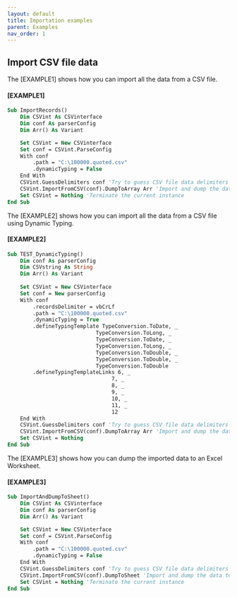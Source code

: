 ```yaml
---
layout: default
title: Importation examples
parent: Examples
nav_order: 1
---
```


## Import CSV file data

The \[EXAMPLE1\] shows how you can import all the data from a CSV file. 

#### [EXAMPLE1]

```vb
Sub ImportRecords()
	Dim CSVint As CSVinterface
	Dim conf As parserConfig
	Dim Arr() As Variant

	Set CSVint = New CSVinterface
	Set conf = CSVint.ParseConfig
	With conf
	    .path = "C:\100000.quoted.csv"
	    .dynamicTyping = False
	End With
	CSVint.GuessDelimiters conf 'Try to guess CSV file data delimiters
	CSVint.ImportFromCSV(conf).DumpToArray Arr 'Import and dump the data to an array
	Set CSVint = Nothing 'Terminate the current instance
End Sub
```

The \[EXAMPLE2\] shows how you can import all the data from a CSV file using Dynamic Typing. 

#### [EXAMPLE2]

```vb
Sub TEST_DynamicTyping()
	Dim conf As parserConfig
	Dim CSVstring As String
	Dim Arr() As Variant
    
	Set CSVint = New CSVinterface
	Set conf = New parserConfig
	With conf
		.recordsDelimiter = vbCrLf
		.path = "C:\100000.quoted.csv"
		.dynamicTyping = True
		.defineTypingTemplate TypeConversion.ToDate, _
                            TypeConversion.ToLong, _
                            TypeConversion.ToDate, _
                            TypeConversion.ToLong, _
                            TypeConversion.ToDouble, _
                            TypeConversion.ToDouble, _
                            TypeConversion.ToDouble
		.defineTypingTemplateLinks 6, _
                                 7, _
                                 8, _
                                 9, _
                                 10, _
                                 11, _
                                 12
	End With
	CSVint.GuessDelimiters conf 'Try to guess CSV file data delimiters
	CSVint.ImportFromCSV(conf).DumpToArray Arr 'Import and dump the data to an array
	Set CSVint = Nothing
End Sub
```

The \[EXAMPLE3\] shows how you can dump the imported data to an Excel Worksheet.
#### [EXAMPLE3]
```vb
Sub ImportAndDumpToSheet()
	Dim CSVint As CSVinterface
	Dim conf As parserConfig
	Dim Arr() As Variant

	Set CSVint = New CSVinterface
	Set conf = CSVint.ParseConfig
	With conf
	    .path = "C:\100000.quoted.csv"
	    .dynamicTyping = False
	End With
	CSVint.GuessDelimiters conf 'Try to guess CSV file data delimiters
	CSVint.ImportFromCSV(conf).DumpToSheet 'Import and dump the data to a new Worksheet
	Set CSVint = Nothing 'Terminate the current instance
End Sub
```